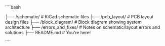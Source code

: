 ´´´´bash

├── /schematic/             # KiCad schematic files
├── /pcb_layout/            # PCB layout design files
├── /block_diagram/         # Block diagram showing system architecture
├── /errors_and_fixes/      # Notes on schematic/layout errors and solutions
├── README.md               # You're here!

´´´´
